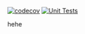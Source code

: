 [![codecov](https://codecov.io/gh/username/BlindTreasure.API/branch/main/graph/badge.svg)](https://codecov.io/gh/username/BlindTreasure.API)
[![Unit Tests](https://github.com/BlindTreasure/BlindTreasure.API/blob/main/.github/workflows/unit-tests.yml/badge.svg)](https://github.com/BlindTreasure/BlindTreasure.API/blob/main/.github/workflows/unit-tests.yml)

hehe
